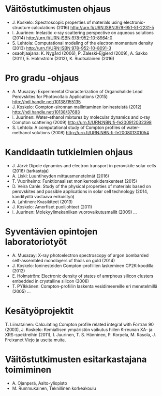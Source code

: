 # Väitöstutkimusten ohjaus
- J. Koskelo: Spectroscopic properties of materials using electronic-structure calculations (2016) http://urn.fi/URN:ISBN:978-951-51-2231-5
- I. Juurinen: Inelastic x-ray scattering perspective on aqueous solutions (2014) http://urn.fi/URN:ISBN:978-952-10-8964-0
- S. Lehtola: Computational modeling of the electron momentum density (2013) http://urn.fi/URN:ISBN:978-952-10-8091-3
- osaohjaajana: K. Nygård (2006), P. Zaleski-Ejgierd (2009), A. Sakko (2011), E. Holmström (2012), K. Ruotsalainen (2016)

# Pro gradu -ohjaus
- A. Musazay: Experimental Characterization of Organohalide Lead Perovskites for Photovoltaic Applications (2015) http://hdl.handle.net/10138/155135
- J. Koskelo: Compton-sironnan mallintaminen ioninesteistä (2012) http://hdl.handle.net/10138/37683
- I. Juurinen: Water-ethanol mixtures by molecular dynamics and x-ray Compton scattering (2009) http://urn.fi/URN:NBN:fi-fe200912032398
- S. Lehtola: A computational study of Compton profiles of water-methanol solutions (2008) http://urn.fi/URN:NBN:fi-fe200801301054

# Kandidaatin tutkielmien ohjaus
- J. Järvi: Dipole dynamics and electron transport in perovskite solar cells (2016) (tarkastaja)
- A. Liski: Luuntiheyden mittausmenetelmät (2016)
- T. Vuoriheimo: Funktionaaliset monikerroskiderakenteet (2015)
- D. Veira Canle: Study of the physical properties of materials based on perovskites and possible applications in solar cell technology (2014, kandityötä vastaava erikoistyö)
- A. Lahtinen: Kvasikiteet (2013)
- J. Koskelo: Amorfiset puolijohteet (2011)
- I. Juurinen: Molekyylimekaniikan vuorovaikutusmallit (2009)
...

# Syventävien opintojen laboratoriotyöt
- A. Musazay: X-ray photoelectron spectroscopy of argon bombarded self-assembled monolayers of thiols on gold (2014)
- J. Koskelo: Ioninesteiden Compton-profiilien laskeminen CP2K-koodilla (2012)
- E. Holmström: Electronic density of states of amrphous silicon clusters embedded in crystalline silicon (2008)
- T. PYlkkänen: Compton-profiilin laskenta vesidimeereille eri menetelmillä (2005)
...

# Kesätyöprojektit
T. Liimatainen: Calculating Compton profile related integral with Fortran 90 (2003), J. Koskelo: Kemiallisen ympäristön vaikutus hiilen K-reunan XA- ja XRS-spektreihin (2011), I. Juurinen, T. S. Hänninen, P. Korpela, M. Rasola, J. Freixanet Viejo ja useita muita.   

# Väitöstutkimusten esitarkastajana toimiminen
- A. Ojanperä, Aalto-yliopisto
- M. Rummukainen, Teknillinen korkeakoulu


